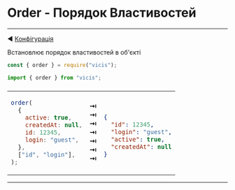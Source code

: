# Order - Порядок Властивостей

---

◀ [Конфігурація](/ua/configuration.md)

Встановлює порядок властивостей в об'єкті

```js
const { order } = require("vicis");
```

```js
import { order } from "vicis";
```

<table><thead><tr><td colspan="3">
</td></tr></thead><tbody>
<tr><td>

```js
order(
  {
    active: true,
    createdAt: null,
    id: 12345,
    login: "guest",
  },
  ["id", "login"],
);
```

</td>
<td>
<strong>&#x21E5;</strong><br>
<strong>&#x21E5;</strong><br>
<strong>&#x21E5;</strong><br>
<strong>&#x21E5;</strong><br>
<strong>&#x21E5;</strong><br>
<strong>&#x21E5;</strong><br>
<strong>&#x21E5;</strong><br>
</td>
<td>

```json

{
  "id": 12345,
  "login": "guest",
  "active": true,
  "createdAt": null
}


```

</td></tr>
</tbody></table>

---
